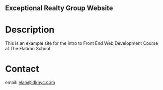 Exceptional Realty Group Website
---

# Description

This is an example site for the intro to Front End Web Development Course at The Flatiron School

# Contact

email: elan@idknyc.com